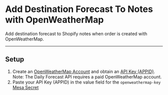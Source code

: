 # Add Destination Forecast To Notes with OpenWeatherMap
Add destination forecast to Shopify notes when order is created with OpenWeatherMap.

---

## Setup

1. Create an [OpenWeatherMap Account](https://home.openweathermap.org/users/sign_up/appid) and obtain an [API Key (APPID)](https://openweathermap.org/appid).  Note: The Daily Forecast API requires a paid OpenWeatherMap account.
2. Paste your API Key (APPID) in the value field for the `openweathermap-key` [Mesa Secret](https://www.getmesa.com/go/secrets)
